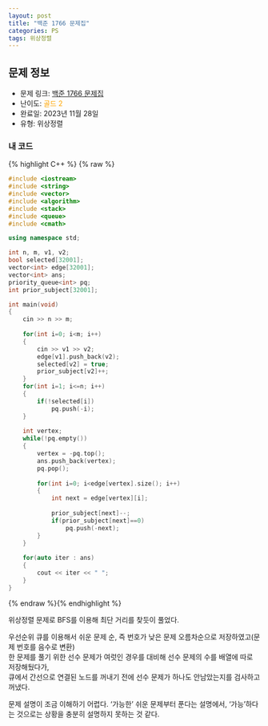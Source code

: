 ```yaml
---
layout: post
title: "백준 1766 문제집"
categories: PS
tags: 위상정렬
---
```


## 문제 정보
- 문제 링크: [백준 1766 문제집](https://www.acmicpc.net/problem/1766)
- 난이도: <span style="color:#FFA500">골드 2</span>
- 완료일: 2023년 11월 28일
- 유형: 위상정렬

### 내 코드

{% highlight C++ %} {% raw %}
```C++
#include <iostream>
#include <string>
#include <vector>
#include <algorithm>
#include <stack>
#include <queue>
#include <cmath>

using namespace std;

int n, m, v1, v2;
bool selected[32001];
vector<int> edge[32001];
vector<int> ans;
priority_queue<int> pq;
int prior_subject[32001];

int main(void)
{
	cin >> n >> m;
	
	for(int i=0; i<m; i++)
	{
		cin >> v1 >> v2;
		edge[v1].push_back(v2);
		selected[v2] = true;
		prior_subject[v2]++;
	}
	for(int i=1; i<=n; i++)
	{
		if(!selected[i])
			pq.push(-i);
	}
	
	int vertex;
	while(!pq.empty())
	{
		vertex = -pq.top();
		ans.push_back(vertex);
		pq.pop();
		
		for(int i=0; i<edge[vertex].size(); i++)
		{
			int next = edge[vertex][i];
			
			prior_subject[next]--;
			if(prior_subject[next]==0)
				pq.push(-next);	
		}
	}
	
	for(auto iter : ans)
	{
		cout << iter << " ";
	}
}
```
{% endraw %}{% endhighlight %}

위상정렬 문제로 BFS를 이용해 최단 거리를 찾듯이 풀었다.

우선순위 큐를 이용해서 쉬운 문제 순, 즉 번호가 낮은 문제 오름차순으로 저장하였고(문제 번호를 음수로 변환)  
한 문제를 풀기 위한 선수 문제가 여럿인 경우를 대비해 선수 문제의 수를 배열에 따로 저장해뒀다가,   
큐에서 간선으로 연결된 노드를 꺼내기 전에 선수 문제가 하나도 안남았는지를 검사하고 꺼냈다.  

문제 설명이 조금 이해하기 어렵다. ‘가능한’ 쉬운 문제부터 푼다는 설명에서, ‘가능’하다는 것으로는 상황을 충분히 설명하지 못하는 것 같다.  
  

